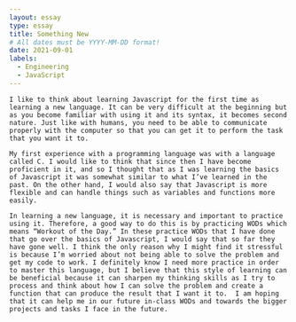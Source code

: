 ```yaml
---
layout: essay
type: essay
title: Something New
# All dates must be YYYY-MM-DD format!
date: 2021-09-01
labels:
  - Engineering
  - JavaScript
---
```


	I like to think about learning Javascript for the first time as learning a new language. It can be very difficult at the beginning but as you become familiar with using it and its syntax, it becomes second nature. Just like with humans, you need to be able to communicate properly with the computer so that you can get it to perform the task that you want it to.
	
	My first experience with a programming language was with a language called C. I would like to think that since then I have become proficient in it, and so I thought that as I was learning the basics of Javascript it was somewhat similar to what I’ve learned in the past. On the other hand, I would also say that Javascript is more flexible and can handle things such as variables and functions more easily. 
	
	In learning a new language, it is necessary and important to practice using it. Therefore, a good way to do this is by practicing WODs which means “Workout of the Day.” In these practice WODs that I have done that go over the basics of Javascript, I would say that so far they have gone well. I think the only reason why I might find it stressful is because I’m worried about not being able to solve the problem and get my code to work. I definitely know I need more practice in order to master this language, but I believe that this style of learning can be beneficial because it can sharpen my thinking skills as I try to process and think about how I can solve the problem and create a function that can produce the result that I want it to.  I am hoping that it can help me in our future in-class WODs and towards the bigger projects and tasks I face in the future.

